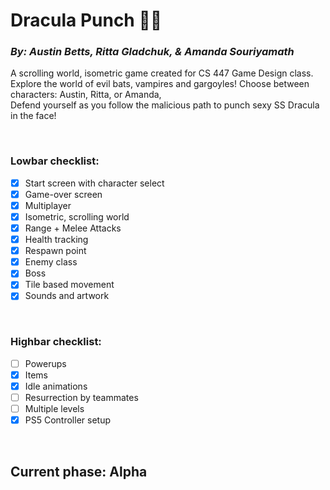 # Dracula Punch 🧛👊
### *By: Austin Betts, Ritta Gladchuk, & Amanda Souriyamath*

A scrolling world, isometric game created for CS 447 Game Design class. <br />
Explore the world of evil bats, vampires and gargoyles! Choose between characters: Austin, Ritta, or Amanda, <br />
Defend yourself as you follow the malicious path to punch sexy SS Dracula in the face!

<br />

### Lowbar checklist:
- [X] Start screen with character select
- [X] Game-over screen
- [X] Multiplayer
- [X] Isometric, scrolling world
- [X] Range + Melee Attacks
- [X] Health tracking
- [X] Respawn point
- [X] Enemy class
- [X] Boss
- [X] Tile based movement
- [X] Sounds and artwork

<br />

### Highbar checklist:
- [ ] Powerups
- [X] Items
- [X] Idle animations
- [ ] Resurrection by teammates
- [ ] Multiple levels
- [X] PS5 Controller setup

<br />

## Current phase: Alpha